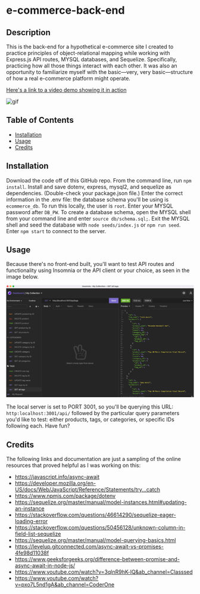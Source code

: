 # e-commerce-back-end

## Description
This is the back-end for a hypothetical e-commerce site I created to practice principles of object-relational mapping while working with Express.js API routes, MYSQL databases, and Sequelize. Specifically, practicing how all those things interact with each other. It was also an opportunity to familiarize myself with the basic—very, very basic—structure of how a real e-commerce platform might operate.

[Here's a link to a video demo showing it in action](https://drive.google.com/file/d/1W-B1UOb4iF-UaeItA2nuSJv-DQpth1KF/view)

![gif](/Develop/images/demo.gif)

## Table of Contents

- [Installation](#installation)
- [Usage](#usage)
- [Credits](#credits)

## Installation

Download the code off of this GitHub repo. From the command line, run `npm install`. Install and save dotenv, express, mysql2, and sequelize as dependencies. (Double-check your package.json file.) Enter the correct information in the .env file: the database schema you'll be using is `ecommerce_db`. To run this locally, the user is `root`. Enter your MYSQL password after `DB_PW`. To create a database schema, open the MYSQL shell from your command line and enter `source db/schema.sql;`. Exit the MYSQL shell and seed the database with `node seeds/index.js` or `npm run seed`. Enter `npm start` to connect to the server.

## Usage

Because there's no front-end built, you'll want to test API routes and functionality using Insomnia or the API client or your choice, as seen in the image below.

![Testing API routes on Insomnia](Develop/images/insomnia.png)

The local server is set to PORT 3001, so you'll be querying this URL: `http:localhost:3001/api/` followed by the particular query parameters you'd like to test: either products, tags, or categories, or specific IDs following each. Have fun?

## Credits

The following links and documentation are just a sampling of the online resources that proved helpful as I was working on this: 

- https://javascript.info/async-await
- https://developer.mozilla.org/en-US/docs/Web/JavaScript/Reference/Statements/try...catch
- https://www.npmjs.com/package/dotenv
- https://sequelize.org/master/manual/model-instances.html#updating-an-instance
- https://stackoverflow.com/questions/46614290/sequelize-eager-loading-error
- https://stackoverflow.com/questions/50456128/unknown-column-in-field-list-sequelize
- https://sequelize.org/master/manual/model-querying-basics.html
- https://levelup.gitconnected.com/async-await-vs-promises-4fe98d11038f
- https://www.geeksforgeeks.org/difference-between-promise-and-async-await-in-node-js/
- https://www.youtube.com/watch?v=3qlnR9hK-lQ&ab_channel=Classsed
- https://www.youtube.com/watch?v=pxo7L5nd1gA&ab_channel=CoderOne
